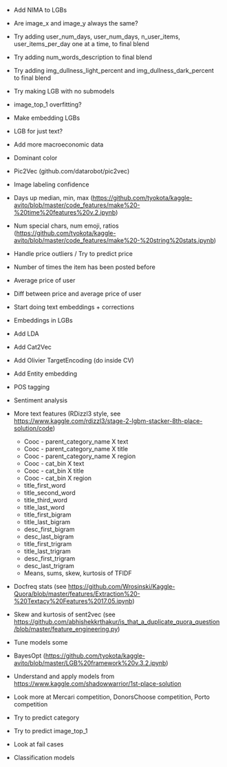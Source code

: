 - Add NIMA to LGBs

- Are image_x and image_y always the same?
- Try adding user_num_days, user_num_days, n_user_items, user_items_per_day one at a time, to final blend
- Try adding num_words_description to final blend
- Try adding img_dullness_light_percent and img_dullness_dark_percent to final blend
- Try making LGB with no submodels
- image_top_1 overfitting?

- Make embedding LGBs
- LGB for just text?

- Add more macroeconomic data
- Dominant color
- Pic2Vec (github.com/datarobot/pic2vec)
- Image labeling confidence
- Days up median, min, max (https://github.com/tyokota/kaggle-avito/blob/master/code_features/make%20-%20time%20features%20v.2.ipynb)
- Num special chars, num emoji, ratios (https://github.com/tyokota/kaggle-avito/blob/master/code_features/make%20-%20string%20stats.ipynb)
- Handle price outliers / Try to predict price
- Number of times the item has been posted before
- Average price of user
- Diff between price and average price of user
- Start doing text embeddings + corrections
- Embeddings in LGBs
- Add LDA
- Add Cat2Vec
- Add Olivier TargetEncoding (do inside CV)
- Add Entity embedding
- POS tagging
- Sentiment analysis
- More text features (RDizzl3 style, see https://www.kaggle.com/rdizzl3/stage-2-lgbm-stacker-8th-place-solution/code)
	- Cooc - parent_category_name X text
	- Cooc - parent_category_name X title
	- Cooc - parent_category_name X region
	- Cooc - cat_bin X text
	- Cooc - cat_bin X title
	- Cooc - cat_bin X region
	- title_first_word
	- title_second_word
	- title_third_word
	- title_last_word
	- title_first_bigram
	- title_last_bigram
	- desc_first_bigram
	- desc_last_bigram
	- title_first_trigram
	- title_last_trigram
	- desc_first_trigram
	- desc_last_trigram
	- Means, sums, skew, kurtosis of TFIDF
- Docfreq stats (see https://github.com/Wrosinski/Kaggle-Quora/blob/master/features/Extraction%20-%20Textacy%20Features%2017.05.ipynb)
- Skew and kurtosis of sent2vec (see https://github.com/abhishekkrthakur/is_that_a_duplicate_quora_question/blob/master/feature_engineering.py)
- Tune models some
- BayesOpt (https://github.com/tyokota/kaggle-avito/blob/master/LGB%20framework%20v.3.2.ipynb)
- Understand and apply models from https://www.kaggle.com/shadowwarrior/1st-place-solution
- Look more at Mercari competition, DonorsChoose competition, Porto competition
- Try to predict category
- Try to predict image_top_1
- Look at fail cases
- Classification models
